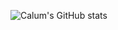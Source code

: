 ![Calum's GitHub stats](https://github-readme-stats.vercel.app/api?username=plaguemarine&show_icons=true&theme=great-gatsby)
